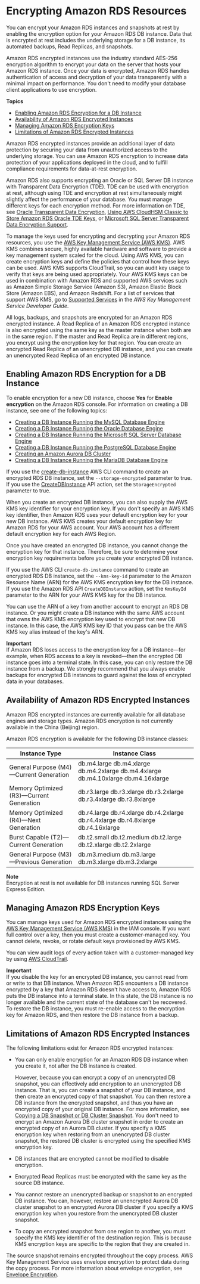 # Encrypting Amazon RDS Resources<a name="Overview.Encryption"></a>

You can encrypt your Amazon RDS instances and snapshots at rest by enabling the encryption option for your Amazon RDS DB instance\. Data that is encrypted at rest includes the underlying storage for a DB instance, its automated backups, Read Replicas, and snapshots\.

Amazon RDS encrypted instances use the industry standard AES\-256 encryption algorithm to encrypt your data on the server that hosts your Amazon RDS instance\. Once your data is encrypted, Amazon RDS handles authentication of access and decryption of your data transparently with a minimal impact on performance\. You don't need to modify your database client applications to use encryption\. 

**Topics**
+ [Enabling Amazon RDS Encryption for a DB Instance](#Overview.Encryption.Enabling)
+ [Availability of Amazon RDS Encrypted Instances](#Overview.Encryption.Availability)
+ [Managing Amazon RDS Encryption Keys](#Overview.Encryption.Keys)
+ [Limitations of Amazon RDS Encrypted Instances](#Overview.Encryption.Limitations)

Amazon RDS encrypted instances provide an additional layer of data protection by securing your data from unauthorized access to the underlying storage\. You can use Amazon RDS encryption to increase data protection of your applications deployed in the cloud, and to fulfill compliance requirements for data\-at\-rest encryption\.

Amazon RDS also supports encrypting an Oracle or SQL Server DB instance with Transparent Data Encryption \(TDE\)\. TDE can be used with encryption at rest, although using TDE and encryption at rest simultaneously might slightly affect the performance of your database\. You must manage different keys for each encryption method\. For more information on TDE, see [Oracle Transparent Data Encryption](Appendix.Oracle.Options.AdvSecurity.md), [Using AWS CloudHSM Classic to Store Amazon RDS Oracle TDE Keys](Appendix.OracleCloudHSM.md), or [Microsoft SQL Server Transparent Data Encryption Support](Appendix.SQLServer.Options.TDE.md)\.

To manage the keys used for encrypting and decrypting your Amazon RDS resources, you use the [AWS Key Management Service \(AWS KMS\)](http://docs.aws.amazon.com/kms/latest/developerguide/)\. AWS KMS combines secure, highly available hardware and software to provide a key management system scaled for the cloud\. Using AWS KMS, you can create encryption keys and define the policies that control how these keys can be used\. AWS KMS supports CloudTrail, so you can audit key usage to verify that keys are being used appropriately\. Your AWS KMS keys can be used in combination with Amazon RDS and supported AWS services such as Amazon Simple Storage Service \(Amazon S3\), Amazon Elastic Block Store \(Amazon EBS\), and Amazon Redshift\. For a list of services that support AWS KMS, go to [Supported Services](http://docs.aws.amazon.com/kms/latest/developerguide/services.html) in the *AWS Key Management Service Developer Guide*\.

All logs, backups, and snapshots are encrypted for an Amazon RDS encrypted instance\. A Read Replica of an Amazon RDS encrypted instance is also encrypted using the same key as the master instance when both are in the same region\. If the master and Read Replica are in different regions, you encrypt using the encryption key for that region\. You can create an encrypted Read Replica of an unencrypted DB instance, and you can create an unencrypted Read Replica of an encrypted DB instance\.

## Enabling Amazon RDS Encryption for a DB Instance<a name="Overview.Encryption.Enabling"></a>

To enable encryption for a new DB instance, choose **Yes** for **Enable encryption** on the Amazon RDS console\. For information on creating a DB instance, see one of the following topics:
+ [Creating a DB Instance Running the MySQL Database Engine](USER_CreateInstance.md)
+ [Creating a DB Instance Running the Oracle Database Engine](USER_CreateOracleInstance.md)
+ [Creating a DB Instance Running the Microsoft SQL Server Database Engine](USER_CreateMicrosoftSQLServerInstance.md)
+ [Creating a DB Instance Running the PostgreSQL Database Engine](USER_CreatePostgreSQLInstance.md)
+ [Creating an Amazon Aurora DB Cluster](Aurora.CreateInstance.md)
+ [Creating a DB Instance Running the MariaDB Database Engine](USER_CreateMariaDBInstance.md)

If you use the [create\-db\-instance](http://docs.aws.amazon.com/cli/latest/reference/rds/create-db-instance.html) AWS CLI command to create an encrypted RDS DB instance, set the `--storage-encrypted` parameter to true\. If you use the [CreateDBInstance](http://docs.aws.amazon.com/AmazonRDS/latest/APIReference/API_CreateDBInstance.html) API action, set the `StorageEncrypted` parameter to true\.

When you create an encrypted DB instance, you can also supply the AWS KMS key identifier for your encryption key\. If you don't specify an AWS KMS key identifier, then Amazon RDS uses your default encryption key for your new DB instance\. AWS KMS creates your default encryption key for Amazon RDS for your AWS account\. Your AWS account has a different default encryption key for each AWS Region\.

Once you have created an encrypted DB instance, you cannot change the encryption key for that instance\. Therefore, be sure to determine your encryption key requirements before you create your encrypted DB instance\.

If you use the AWS CLI `create-db-instance` command to create an encrypted RDS DB instance, set the `--kms-key-id` parameter to the Amazon Resource Name \(ARN\) for the AWS KMS encryption key for the DB instance\. If you use the Amazon RDS API `CreateDBInstance` action, set the `KmsKeyId` parameter to the ARN for your AWS KMS key for the DB instance\.

You can use the ARN of a key from another account to encrypt an RDS DB instance\. Or you might create a DB instance with the same AWS account that owns the AWS KMS encryption key used to encrypt that new DB instance\. In this case, the AWS KMS key ID that you pass can be the AWS KMS key alias instead of the key's ARN\.

**Important**  
If Amazon RDS loses access to the encryption key for a DB instance—for example, when RDS access to a key is revoked—then the encrypted DB instance goes into a terminal state\. In this case, you can only restore the DB instance from a backup\. We strongly recommend that you always enable backups for encrypted DB instances to guard against the loss of encrypted data in your databases\.

## Availability of Amazon RDS Encrypted Instances<a name="Overview.Encryption.Availability"></a>

Amazon RDS encrypted instances are currently available for all database engines and storage types\. Amazon RDS encryption is not currently available in the China \(Beijing\) region\.

Amazon RDS encryption is available for the following DB instance classes:


| Instance Type | Instance Class | 
| --- | --- | 
| General Purpose \(M4\)—Current Generation |  db\.m4\.large db\.m4\.xlarge db\.m4\.2xlarge db\.m4\.4xlarge db\.m4\.10xlarge db\.m4\.16xlarge  | 
| Memory Optimized \(R3\)—Current Generation |  db\.r3\.large db\.r3\.xlarge db\.r3\.2xlarge db\.r3\.4xlarge db\.r3\.8xlarge  | 
| Memory Optimized \(R4\)—Next Generation |  db\.r4\.large db\.r4\.xlarge db\.r4\.2xlarge db\.r4\.4xlarge db\.r4\.8xlarge db\.r4\.16xlarge  | 
| Burst Capable \(T2\)—Current Generation |  db\.t2\.small db\.t2\.medium db\.t2\.large db\.t2\.xlarge db\.t2\.2xlarge  | 
| General Purpose \(M3\)—Previous Generation |  db\.m3\.medium db\.m3\.large db\.m3\.xlarge db\.m3\.2xlarge  | 

**Note**  
Encryption at rest is not available for DB instances running SQL Server Express Edition\.   

## Managing Amazon RDS Encryption Keys<a name="Overview.Encryption.Keys"></a>

You can manage keys used for Amazon RDS encrypted instances using the [AWS Key Management Service \(AWS KMS\)](http://docs.aws.amazon.com/kms/latest/developerguide/) in the IAM console\. If you want full control over a key, then you must create a customer\-managed key\. You cannot delete, revoke, or rotate default keys provisioned by AWS KMS\.

You can view audit logs of every action taken with a customer\-managed key by using [AWS CloudTrail](http://docs.aws.amazon.com/awscloudtrail/latest/userguide/)\.

**Important**  
If you disable the key for an encrypted DB instance, you cannot read from or write to that DB instance\. When Amazon RDS encounters a DB instance encrypted by a key that Amazon RDS doesn't have access to, Amazon RDS puts the DB instance into a terminal state\. In this state, the DB instance is no longer available and the current state of the database can't be recovered\. To restore the DB instance, you must re\-enable access to the encryption key for Amazon RDS, and then restore the DB instance from a backup\.

## Limitations of Amazon RDS Encrypted Instances<a name="Overview.Encryption.Limitations"></a>

The following limitations exist for Amazon RDS encrypted instances:
+ You can only enable encryption for an Amazon RDS DB instance when you create it, not after the DB instance is created\.

  However, because you can encrypt a copy of an unencrypted DB snapshot, you can effectively add encryption to an unencrypted DB instance\. That is, you can create a snapshot of your DB instance, and then create an encrypted copy of that snapshot\. You can then restore a DB instance from the encrypted snapshot, and thus you have an encrypted copy of your original DB instance\. For more information, see [Copying a DB Snapshot or DB Cluster Snapshot](USER_CopySnapshot.md)\. You don't need to encrypt an Amazon Aurora DB cluster snapshot in order to create an encrypted copy of an Aurora DB cluster\. If you specify a KMS encryption key when restoring from an unencrypted DB cluster snapshot, the restored DB cluster is encrypted using the specified KMS encryption key\.
+ DB instances that are encrypted cannot be modified to disable encryption\.
+ Encrypted Read Replicas must be encrypted with the same key as the source DB instance\.
+ You cannot restore an unencrypted backup or snapshot to an encrypted DB instance\. You can, however, restore an unencrypted Aurora DB cluster snapshot to an encrypted Aurora DB cluster if you specify a KMS encryption key when you restore from the unencrypted DB cluster snapshot\.
+ To copy an encrypted snapshot from one region to another, you must specify the KMS key identifier of the destination region\. This is because KMS encryption keys are specific to the region that they are created in\.

 The source snapshot remains encrypted throughout the copy process\. AWS Key Management Service uses envelope encryption to protect data during the copy process\. For more information about envelope encryption, see [ Envelope Encryption](http://docs.aws.amazon.com/kms/latest/developerguide/concepts.html#enveloping)\. 